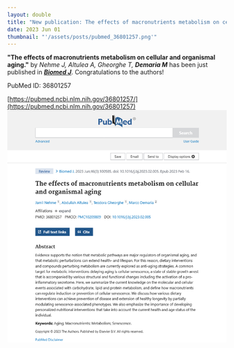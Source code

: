 ```yaml
---
layout: double
title: "New publication: The effects of macronutrients metabolism on cellular and organismal aging"
date: 2023 Jun 01
thumbnail: "'/assets/posts/pubmed_36801257.png'"
---
```

<strong>"The effects of macronutrients metabolism on cellular and organismal aging."</strong> by <em>Nehme J, Altulea A, Gheorghe T, <strong>Demaria M</strong></em>  has been just published in <em><strong><ins>Biomed J</ins></strong></em>.
Congratulations to the authors!
    
PubMed ID: 36801257
    
[https://pubmed.ncbi.nlm.nih.gov/36801257/](https://pubmed.ncbi.nlm.nih.gov/36801257)
![](/assets/posts/pubmed_36801257.png)
